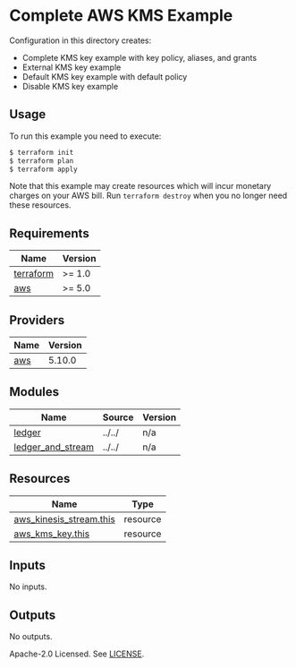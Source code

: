 # Complete AWS KMS Example

Configuration in this directory creates:

- Complete KMS key example with key policy, aliases, and grants
- External KMS key example
- Default KMS key example with default policy
- Disable KMS key example

## Usage

To run this example you need to execute:

```bash
$ terraform init
$ terraform plan
$ terraform apply
```

Note that this example may create resources which will incur monetary charges on your AWS bill. Run `terraform destroy` when you no longer need these resources.

<!-- BEGINNING OF PRE-COMMIT-TERRAFORM DOCS HOOK -->
## Requirements

| Name | Version |
|------|---------|
| <a name="requirement_terraform"></a> [terraform](#requirement\_terraform) | >= 1.0 |
| <a name="requirement_aws"></a> [aws](#requirement\_aws) | >= 5.0 |

## Providers

| Name | Version |
|------|---------|
| <a name="provider_aws"></a> [aws](#provider\_aws) | 5.10.0 |

## Modules

| Name | Source | Version |
|------|--------|---------|
| <a name="module_ledger"></a> [ledger](#module\_ledger) | ../../ | n/a |
| <a name="module_ledger_and_stream"></a> [ledger\_and\_stream](#module\_ledger\_and\_stream) | ../../ | n/a |

## Resources

| Name | Type |
|------|------|
| [aws_kinesis_stream.this](https://registry.terraform.io/providers/hashicorp/aws/latest/docs/resources/kinesis_stream) | resource |
| [aws_kms_key.this](https://registry.terraform.io/providers/hashicorp/aws/latest/docs/resources/kms_key) | resource |

## Inputs

No inputs.

## Outputs

No outputs.
<!-- END OF PRE-COMMIT-TERRAFORM DOCS HOOK -->

Apache-2.0 Licensed. See [LICENSE](https://github.com/terraform-aws-modules/terraform-aws-kms/blob/master/LICENSE).

